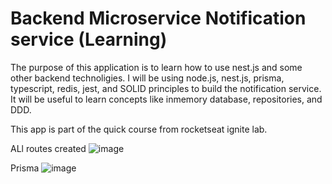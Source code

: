 # Backend Microservice Notification service (Learning)

The purpose of this application is to learn how to use nest.js and some other backend technoligies.
I will be using node.js, nest.js, prisma, typescript, redis, jest, and SOLID principles to build
the notification service. It will be useful to learn concepts like inmemory database,
repositories, and DDD.

This app is part of the quick course from rocketseat ignite lab.

ALl routes created
![image](https://user-images.githubusercontent.com/28829768/210030335-fb673a51-251d-4e2e-9bad-d04d0730031f.png)


Prisma
![image](https://user-images.githubusercontent.com/28829768/210030368-f9286a75-a7af-4bbd-b51a-7b96bb9ac88b.png)
